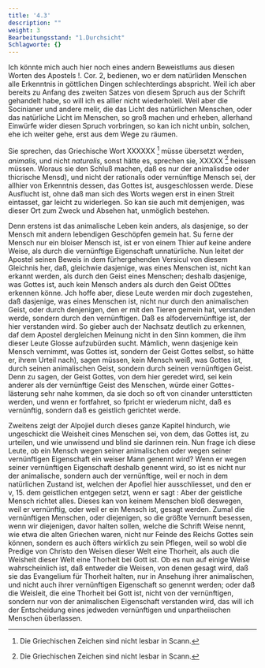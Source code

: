 ```yaml
---
title: '4.3'
description: ""
weight: 3
Bearbeitungsstand: "1.Durchsicht"
Schlagworte: {}
---
```

<!-- Seite 153 -->



Ich könnte mich auch hier noch eines andern
Beweistlums aus diesen Worten des Apostels !. Cor. 2,
bedienen, wo er dem natürliden Menschen alle Erkenntnis
in göttlichen Dingen schlechterdings abspricht.
Weil ich aber bereits zu Anfang des zweiten Satzes
von diesem Spruch aus der Schrift gehandelt habe, so
will ich es allier nicht wiederholeil. Weil aber die
Socinianer und andere melir, die das Licht des natürlichen
Menschen, oder das natürliche Licht im Menschen,
so groß machen und erheben, allerhand Einwürfe wider
diesen Spruch vorbringen, so kan ich nicht unbin, solchen,
ehe ich weiter gehe, erst aus dem Wege zu räumen.

Sie sprechen, das Griechische Wort XXXXXX [^k4f1] müsse<!-- Seite 154 -->
übersetzt werden, *animalis*, und nicht *naturalis*, sonst
hätte es, sprechen sie, XXXXX [^k4f1] heissen müssen. Woraus
sie den Schluß machen, daß es nur der animalisdse oder
thicrische Mensd), und nicht der rationalis oder vernünftige
Mensch sei, der allhier von Erkenntnis dessen, das
Gottes ist, ausgeschlossen werde. Diese Ausflucht ist,
ohne daß man sich des Worts wegen erst in einen Streit
eintasset, gar leicht zu widerlegen. So kan sie auch
mit demjenigen, was dieser Ort zum Zweck und Absehen
hat, unmöglich bestehen.

Denn erstens ist das animalische Leben kein anders,
als dasjenige, so der Mensch mit andern lebendigen Geschöpfen
gemein hat. Su ferne der Mensch nur ein
bloiser Mensch ist, ist er von einem Thier auf keine andere
Weise, als durch die vernünftige Eigenschaft unnatürliche.
Nun leitet der Apostel seinen Beweis in
dem fürhergehenden Versicul von diesem Gleichnis her,
daß, gleichwie dasjenige, was eines Menschen ist, nicht
kan erkannt werden, als durch den Geist eines Menschen;
deshalb dasjenige, was Gottes ist, auch kein Mensch anders
als durch den Geist ODttes erkennen könne. Jch
hoffe aber, diese Leute werden mir doch zugestehen, daß
dasjenige, was eines Menschen ist, nicht nur durch den
animalischen Geist, oder durch denjenigen, den er mit
den Tieren gemein hat, verstanden werde, sondern
durch den vernünftigen. Daß es alfodervernünftige ist,
der hier verstanden wird. So gieber auch der Nachsatz
deutlich zu erkennen, daf dem Apostel dergleichen Meinung
nicht in den Sinn kommen, die ihm dieser Leute
Glosse aufzubürden sucht. Mámlich, wenn dasjenige
kein Mensch vernimmt, was Gottes ist,
sondern der Geist Gottes selbst, so hätte er, ihrem
Urteil nach), sagen müssen, kein Mensch weiß,
was Gottes ist, durch seinen animalischen Geist,
sondern durch seinen vernünftigen Geist. Denn
zu sagen, der Geist Gottes, von dem hier geredet wird,<!-- Seite 155 -->
sei kein anderer als der vernünftige Geist des Menschen,
würde einer Gottes-lästerung sehr nahe kommen, da
sie doch so oft von cinander unterstticten werden, und
wenn er fortfahret, so fpricht er wiederum nicht, daß es
vernünftig, sondern daß es geistlich gerichtet werde.

Zweitens zeigt der Alpojiel durch dieses ganze Kapitel
hindurch, wie ungeschickt die Weisheit cines Menschen
sei, von dem, das Gottes ist, zu urteilen, und
wie unwissend und blind sie darinnen rein. Nun frage
ich diese Leute, ob ein Mensch wegen seiner animalischen
oder wegen seiner vernünftigen Eigenschaft ein weiser
Mann genennt wird? Wenn er wegen seiner vernünftigen
Eigenschaft deshalb genennt wird, so ist es nicht nur
der animalische, sondern auch der vernünftige, weil er
noch in dem natürlichen Zustand ist, welchen der Apofiel
hier ausschliesset, und den er v, 15. dem geistlichen entgegen
setzt, wenn er sagt : Aber der geistliche
Mensch richtet alles. Dieses kan von keinem Menschen
bloß deswegen, weil er vernünftig, oder weil er
ein Mensch ist, gesagt werden. Zumal die vernünftigen
Menschen, oder diejenigen, so die größte Vernunft
besessen, wenn wir diejenigen, davor halten sollen,
welche die Schrift Weise nennt, wie etwa die alten
Griechen waren, nicht nur Feinde des Reichs Gottes
sein können, sondern es auch öfters wirklich zu sein Pflegen,
weil so wobl die Predige von Christo den Weisen
dieser Welt eine Thorheit, als auch die Weisheit
dieser Welt eine Thorheit bei Gott ist. Ob
es nun auf einige Weise wahrscheinlich ist, daß entweder
die Weisen, von denen gesagt wird, daß sie das
Evangelium für Thorheit halten, nur in Ansehung ihrer
animalischen, und nicht auch ihrer vernünftigen Eigenschaft
so genennt werden; oder daß die Weisleit, die
eine Thorheit bei Gott ist, nicht von der vernünftigen,
sondern nur von der animalischen Eigenschaft verstanden
wird, das will ich der Entscheidung eines jedweden vernünftigen<!-- Seite 156 --><!-- content-0122.xml -->
und unpartheiischen Menschen überlassen.


[^k4f1]: Die Griechischen Zeichen sind nicht lesbar in Scann.
